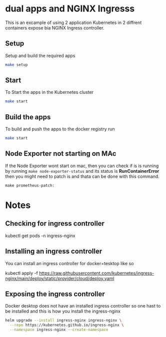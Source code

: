 # dual apps and NGINX Ingresss

This is an excample of using 2 application Kubernetes in 2 diffrent containers
expose bia NGINX Ingress controller.

## Setup

Setup and build the required apps

```bash
make setup
```

## Start

To Start the apps in the Kubernetes cluster

```bash
make start
```

## Build the apps

To build and push the apps to the docker registry run

```bash
make start
```

## Node Exporter not starting on MAc

If the Node Exporter wont start on mac, then you can check if is is running by
running `make node-exporter-status` and its status is __RunContainerError__ then
you might need to patch is and thata can be done with this command.

```
make prometheus-patch:
```

# Notes

## Checking for ingress controller

kubectl get pods -n ingress-nginx

## Installing an ingress controller

You can install an ingress controller for docker=tesktop like so

kubectl apply -f https://raw.githubusercontent.com/kubernetes/ingress-nginx/main/deploy/static/provider/cloud/deploy.yaml

## Exposing the ingress controller 
Docker desktop does not have an installed ingress controller so one hast to be
installed and this is how you install the ingress-nginx

```bash
helm upgrade --install ingress-nginx ingress-nginx \
  --repo https://kubernetes.github.io/ingress-nginx \
  --namespace ingress-nginx --create-namespace
```

